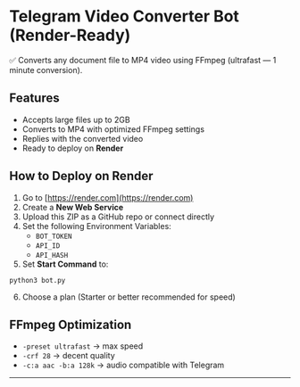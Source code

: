 
# Telegram Video Converter Bot (Render-Ready)

✅ Converts any document file to MP4 video using FFmpeg (ultrafast — 1 minute conversion).

## Features

- Accepts large files up to 2GB
- Converts to MP4 with optimized FFmpeg settings
- Replies with the converted video
- Ready to deploy on **Render**

## How to Deploy on Render

1. Go to [https://render.com](https://render.com)
2. Create a **New Web Service**
3. Upload this ZIP as a GitHub repo or connect directly
4. Set the following Environment Variables:
    - `BOT_TOKEN`
    - `API_ID`
    - `API_HASH`
5. Set **Start Command** to:
```
python3 bot.py
```
6. Choose a plan (Starter or better recommended for speed)

## FFmpeg Optimization

- `-preset ultrafast` → max speed
- `-crf 28` → decent quality
- `-c:a aac -b:a 128k` → audio compatible with Telegram

---
